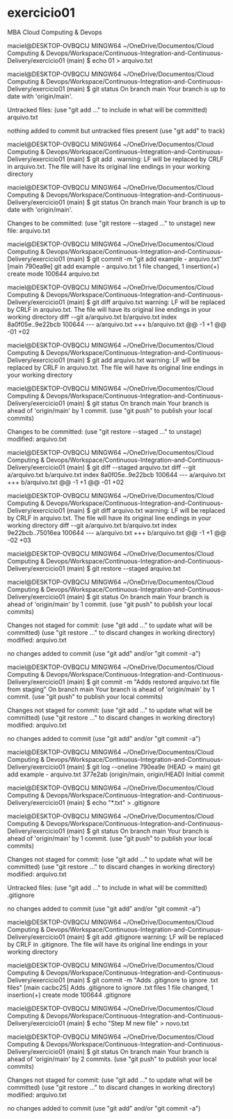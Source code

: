 # exercicio01
MBA Cloud Computing &amp; Devops

maciel@DESKTOP-OVBQCIJ MINGW64 ~/OneDrive/Documentos/Cloud Computing & Devops/Workspace/Continuous-Integration-and-Continuous-Delivery/exercicio01 (main)
$ echo 01 > arquivo.txt

maciel@DESKTOP-OVBQCIJ MINGW64 ~/OneDrive/Documentos/Cloud Computing & Devops/Workspace/Continuous-Integration-and-Continuous-Delivery/exercicio01 (main)
$ git status
On branch main
Your branch is up to date with 'origin/main'.

Untracked files:
  (use "git add <file>..." to include in what will be committed)
        arquivo.txt

nothing added to commit but untracked files present (use "git add" to track)

maciel@DESKTOP-OVBQCIJ MINGW64 ~/OneDrive/Documentos/Cloud Computing & Devops/Workspace/Continuous-Integration-and-Continuous-Delivery/exercicio01 (main)
$ git add .
warning: LF will be replaced by CRLF in arquivo.txt.
The file will have its original line endings in your working directory

maciel@DESKTOP-OVBQCIJ MINGW64 ~/OneDrive/Documentos/Cloud Computing & Devops/Workspace/Continuous-Integration-and-Continuous-Delivery/exercicio01 (main)
$ git status
On branch main
Your branch is up to date with 'origin/main'.

Changes to be committed:
  (use "git restore --staged <file>..." to unstage)
        new file:   arquivo.txt

maciel@DESKTOP-OVBQCIJ MINGW64 ~/OneDrive/Documentos/Cloud Computing & Devops/Workspace/Continuous-Integration-and-Continuous-Delivery/exercicio01 (main)
$ git commit -m "git add example - arquivo.txt"
[main 790ea9e] git add example - arquivo.txt
 1 file changed, 1 insertion(+)
 create mode 100644 arquivo.txt

maciel@DESKTOP-OVBQCIJ MINGW64 ~/OneDrive/Documentos/Cloud Computing & Devops/Workspace/Continuous-Integration-and-Continuous-Delivery/exercicio01 (main)
$ git diff arquivo.txt
warning: LF will be replaced by CRLF in arquivo.txt.
The file will have its original line endings in your working directory
diff --git a/arquivo.txt b/arquivo.txt
index 8a0f05e..9e22bcb 100644
--- a/arquivo.txt
+++ b/arquivo.txt
@@ -1 +1 @@
-01
+02

maciel@DESKTOP-OVBQCIJ MINGW64 ~/OneDrive/Documentos/Cloud Computing & Devops/Workspace/Continuous-Integration-and-Continuous-Delivery/exercicio01 (main)
$ git add arquivo.txt
warning: LF will be replaced by CRLF in arquivo.txt.
The file will have its original line endings in your working directory

maciel@DESKTOP-OVBQCIJ MINGW64 ~/OneDrive/Documentos/Cloud Computing & Devops/Workspace/Continuous-Integration-and-Continuous-Delivery/exercicio01 (main)
$ git status
On branch main
Your branch is ahead of 'origin/main' by 1 commit.
  (use "git push" to publish your local commits)

Changes to be committed:
  (use "git restore --staged <file>..." to unstage)
        modified:   arquivo.txt

maciel@DESKTOP-OVBQCIJ MINGW64 ~/OneDrive/Documentos/Cloud Computing & Devops/Workspace/Continuous-Integration-and-Continuous-Delivery/exercicio01 (main)
$ git diff --staged arquivo.txt
diff --git a/arquivo.txt b/arquivo.txt
index 8a0f05e..9e22bcb 100644
--- a/arquivo.txt
+++ b/arquivo.txt
@@ -1 +1 @@
-01
+02

maciel@DESKTOP-OVBQCIJ MINGW64 ~/OneDrive/Documentos/Cloud Computing & Devops/Workspace/Continuous-Integration-and-Continuous-Delivery/exercicio01 (main)
$ git diff arquivo.txt
warning: LF will be replaced by CRLF in arquivo.txt.
The file will have its original line endings in your working directory
diff --git a/arquivo.txt b/arquivo.txt
index 9e22bcb..75016ea 100644
--- a/arquivo.txt
+++ b/arquivo.txt
@@ -1 +1 @@
-02
+03

maciel@DESKTOP-OVBQCIJ MINGW64 ~/OneDrive/Documentos/Cloud Computing & Devops/Workspace/Continuous-Integration-and-Continuous-Delivery/exercicio01 (main)
$ git restore --staged arquivo.txt

maciel@DESKTOP-OVBQCIJ MINGW64 ~/OneDrive/Documentos/Cloud Computing & Devops/Workspace/Continuous-Integration-and-Continuous-Delivery/exercicio01 (main)
$ git status
On branch main
Your branch is ahead of 'origin/main' by 1 commit.
  (use "git push" to publish your local commits)

Changes not staged for commit:
  (use "git add <file>..." to update what will be committed)
  (use "git restore <file>..." to discard changes in working directory)
        modified:   arquivo.txt

no changes added to commit (use "git add" and/or "git commit -a")

maciel@DESKTOP-OVBQCIJ MINGW64 ~/OneDrive/Documentos/Cloud Computing & Devops/Workspace/Continuous-Integration-and-Continuous-Delivery/exercicio01 (main)
$ git commit -m "Adds restored arquivo.txt file from staging"
On branch main
Your branch is ahead of 'origin/main' by 1 commit.
  (use "git push" to publish your local commits)

Changes not staged for commit:
  (use "git add <file>..." to update what will be committed)
  (use "git restore <file>..." to discard changes in working directory)
        modified:   arquivo.txt

no changes added to commit (use "git add" and/or "git commit -a")

maciel@DESKTOP-OVBQCIJ MINGW64 ~/OneDrive/Documentos/Cloud Computing & Devops/Workspace/Continuous-Integration-and-Continuous-Delivery/exercicio01 (main)
$ git log --oneline
790ea9e (HEAD -> main) git add example - arquivo.txt
377e2ab (origin/main, origin/HEAD) Initial commit

maciel@DESKTOP-OVBQCIJ MINGW64 ~/OneDrive/Documentos/Cloud Computing & Devops/Workspace/Continuous-Integration-and-Continuous-Delivery/exercicio01 (main)
$ echo "*.txt" > .gitignore

maciel@DESKTOP-OVBQCIJ MINGW64 ~/OneDrive/Documentos/Cloud Computing & Devops/Workspace/Continuous-Integration-and-Continuous-Delivery/exercicio01 (main)
$ git status
On branch main
Your branch is ahead of 'origin/main' by 1 commit.
  (use "git push" to publish your local commits)

Changes not staged for commit:
  (use "git add <file>..." to update what will be committed)
  (use "git restore <file>..." to discard changes in working directory)
        modified:   arquivo.txt

Untracked files:
  (use "git add <file>..." to include in what will be committed)
        .gitignore

no changes added to commit (use "git add" and/or "git commit -a")

maciel@DESKTOP-OVBQCIJ MINGW64 ~/OneDrive/Documentos/Cloud Computing & Devops/Workspace/Continuous-Integration-and-Continuous-Delivery/exercicio01 (main)
$ git add .gitignore
warning: LF will be replaced by CRLF in .gitignore.
The file will have its original line endings in your working directory

maciel@DESKTOP-OVBQCIJ MINGW64 ~/OneDrive/Documentos/Cloud Computing & Devops/Workspace/Continuous-Integration-and-Continuous-Delivery/exercicio01 (main)
$ git commit -m "Adds .gitignore to ignore .txt files"
[main cacbc25] Adds .gitignore to ignore .txt files
 1 file changed, 1 insertion(+)
 create mode 100644 .gitignore

maciel@DESKTOP-OVBQCIJ MINGW64 ~/OneDrive/Documentos/Cloud Computing & Devops/Workspace/Continuous-Integration-and-Continuous-Delivery/exercicio01 (main)
$ echo "Step M new file" > novo.txt

maciel@DESKTOP-OVBQCIJ MINGW64 ~/OneDrive/Documentos/Cloud Computing & Devops/Workspace/Continuous-Integration-and-Continuous-Delivery/exercicio01 (main)
$ git status
On branch main
Your branch is ahead of 'origin/main' by 2 commits.
  (use "git push" to publish your local commits)

Changes not staged for commit:
  (use "git add <file>..." to update what will be committed)
  (use "git restore <file>..." to discard changes in working directory)
        modified:   arquivo.txt

no changes added to commit (use "git add" and/or "git commit -a")


